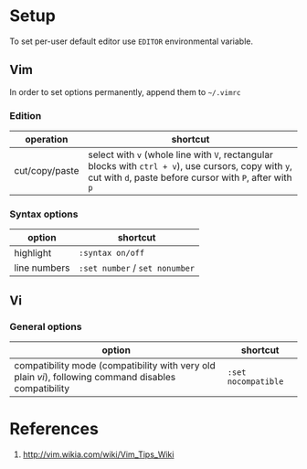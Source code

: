 # Setup
To set per-user default editor use `EDITOR` environmental variable.
## Vim
In order to set options permanently, append them to `~/.vimrc`
### Edition
| operation | shortcut |
|-|-|
|cut/copy/paste|select with `v` (whole line with `V`, rectangular blocks with `ctrl + v`), use cursors, copy with `y`, cut with `d`, paste before cursor with `P`, after with `p`|

### Syntax options
| option | shortcut |
|-|-|
|highlight|`:syntax on/off`|
|line numbers|`:set number` / `set nonumber`|

## Vi
### General options
| option | shortcut |
|-|-|
|compatibility mode (compatibility with very old plain _vi_), following command disables compatibility|`:set nocompatible`|

# References
 1. http://vim.wikia.com/wiki/Vim_Tips_Wiki